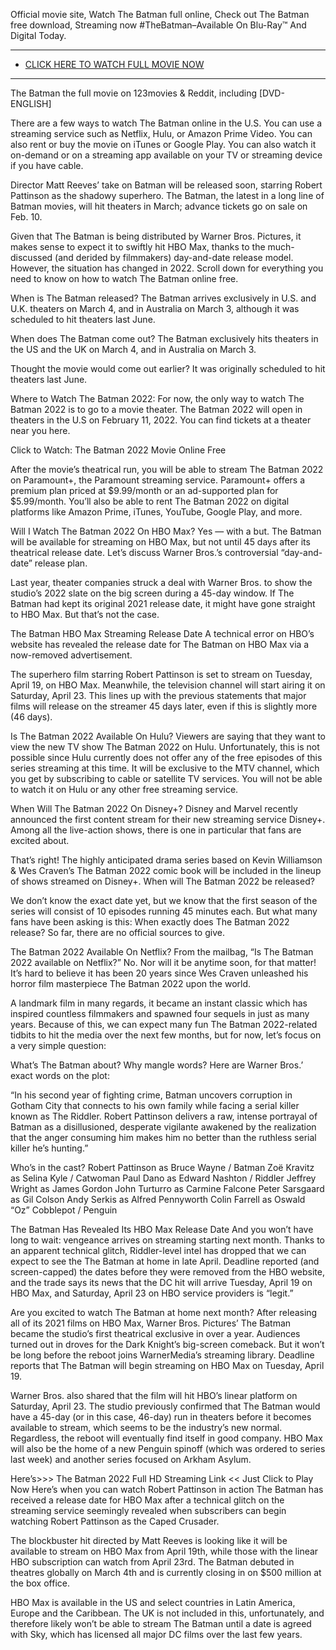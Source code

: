 Official movie site, Watch The Batman full online, Check out The Batman free download, Streaming now #TheBatman–Available On Blu-Ray™ And Digital Today.

---

- [CLICK HERE TO WATCH FULL MOVIE NOW](https://muvizone.site/en/movie/414906/the-batman)

---

The Batman the full movie on 123movies & Reddit, including [DVD-ENGLISH]

There are a few ways to watch The Batman online in the U.S. You can use a streaming service such as Netflix, Hulu, or Amazon Prime Video. You can also rent or buy the movie on iTunes or Google Play. You can also watch it on-demand or on a streaming app available on your TV or streaming device if you have cable.

Director Matt Reeves’ take on Batman will be released soon, starring Robert Pattinson as the shadowy superhero. The Batman, the latest in a long line of Batman movies, will hit theaters in March; advance tickets go on sale on Feb. 10.

Given that The Batman is being distributed by Warner Bros. Pictures, it makes sense to expect it to swiftly hit HBO Max, thanks to the much-discussed (and derided by filmmakers) day-and-date release model. However, the situation has changed in 2022. Scroll down for everything you need to know on how to watch The Batman online free.

When is The Batman released? The Batman arrives exclusively in U.S. and U.K. theaters on March 4, and in Australia on March 3, although it was scheduled to hit theaters last June.

When does The Batman come out? The Batman exclusively hits theaters in the US and the UK on March 4, and in Australia on March 3.

Thought the movie would come out earlier? It was originally scheduled to hit theaters last June.

Where to Watch The Batman 2022: For now, the only way to watch The Batman 2022 is to go to a movie theater. The Batman 2022 will open in theaters in the U.S on February 11, 2022. You can find tickets at a theater near you here.

Click to Watch: The Batman 2022 Movie Online Free

After the movie’s theatrical run, you will be able to stream The Batman 2022 on Paramount+, the Paramount streaming service. Paramount+ offers a premium plan priced at $9.99/month or an ad-supported plan for $5.99/month. You’ll also be able to rent The Batman 2022 on digital platforms like Amazon Prime, iTunes, YouTube, Google Play, and more.

Will I Watch The Batman 2022 On HBO Max? Yes — with a but. The Batman will be available for streaming on HBO Max, but not until 45 days after its theatrical release date. Let’s discuss Warner Bros.’s controversial “day-and-date” release plan.

Last year, theater companies struck a deal with Warner Bros. to show the studio’s 2022 slate on the big screen during a 45-day window. If The Batman had kept its original 2021 release date, it might have gone straight to HBO Max. But that’s not the case.

The Batman HBO Max Streaming Release Date A technical error on HBO’s website has revealed the release date for The Batman on HBO Max via a now-removed advertisement.

The superhero film starring Robert Pattinson is set to stream on Tuesday, April 19, on HBO Max. Meanwhile, the television channel will start airing it on Saturday, April 23. This lines up with the previous statements that major films will release on the streamer 45 days later, even if this is slightly more (46 days).

Is The Batman 2022 Available On Hulu? Viewers are saying that they want to view the new TV show The Batman 2022 on Hulu. Unfortunately, this is not possible since Hulu currently does not offer any of the free episodes of this series streaming at this time. It will be exclusive to the MTV channel, which you get by subscribing to cable or satellite TV services. You will not be able to watch it on Hulu or any other free streaming service.

When Will The Batman 2022 On Disney+? Disney and Marvel recently announced the first content stream for their new streaming service Disney+. Among all the live-action shows, there is one in particular that fans are excited about.

That’s right! The highly anticipated drama series based on Kevin Williamson & Wes Craven’s The Batman 2022 comic book will be included in the lineup of shows streamed on Disney+. When will The Batman 2022 be released?

We don’t know the exact date yet, but we know that the first season of the series will consist of 10 episodes running 45 minutes each. But what many fans have been asking is this: When exactly does The Batman 2022 release? So far, there are no official sources to give.

The Batman 2022 Available On Netflix? From the mailbag, “Is The Batman 2022 available on Netflix?” No. Nor will it be anytime soon, for that matter! It’s hard to believe it has been 20 years since Wes Craven unleashed his horror film masterpiece The Batman 2022 upon the world.

A landmark film in many regards, it became an instant classic which has inspired countless filmmakers and spawned four sequels in just as many years. Because of this, we can expect many fun The Batman 2022-related tidbits to hit the media over the next few months, but for now, let’s focus on a very simple question:

What’s The Batman about? Why mangle words? Here are Warner Bros.’ exact words on the plot:

“In his second year of fighting crime, Batman uncovers corruption in Gotham City that connects to his own family while facing a serial killer known as The Riddler. Robert Pattinson delivers a raw, intense portrayal of Batman as a disillusioned, desperate vigilante awakened by the realization that the anger consuming him makes him no better than the ruthless serial killer he’s hunting.”

Who’s in the cast? Robert Pattinson as Bruce Wayne / Batman Zoë Kravitz as Selina Kyle / Catwoman Paul Dano as Edward Nashton / Riddler Jeffrey Wright as James Gordon John Turturro as Carmine Falcone Peter Sarsgaard as Gil Colson Andy Serkis as Alfred Pennyworth Colin Farrell as Oswald “Oz” Cobblepot / Penguin

The Batman Has Revealed Its HBO Max Release Date And you won’t have long to wait: vengeance arrives on streaming starting next month. Thanks to an apparent technical glitch, Riddler-level intel has dropped that we can expect to see the The Batman at home in late April. Deadline reported (and screen-capped) the dates before they were removed from the HBO website, and the trade says its news that the DC hit will arrive Tuesday, April 19 on HBO Max, and Saturday, April 23 on HBO service providers is “legit.”

Are you excited to watch The Batman at home next month? After releasing all of its 2021 films on HBO Max, Warner Bros. Pictures’ The Batman became the studio’s first theatrical exclusive in over a year. Audiences turned out in droves for the Dark Knight’s big-screen comeback. But it won’t be long before the reboot joins WarnerMedia’s streaming library. Deadline reports that The Batman will begin streaming on HBO Max on Tuesday, April 19.

Warner Bros. also shared that the film will hit HBO’s linear platform on Saturday, April 23. The studio previously confirmed that The Batman would have a 45-day (or in this case, 46-day) run in theaters before it becomes available to stream, which seems to be the industry’s new normal. Regardless, the reboot will eventually find itself in good company. HBO Max will also be the home of a new Penguin spinoff (which was ordered to series last week) and another series focused on Arkham Asylum.

Here’s>>> The Batman 2022 Full HD Streaming Link << Just Click to Play Now Here’s when you can watch Robert Pattinson in action The Batman has received a release date for HBO Max after a technical glitch on the streaming service seemingly revealed when subscribers can begin watching Robert Pattinson as the Caped Crusader.

The blockbuster hit directed by Matt Reeves is looking like it will be available to stream on HBO Max from April 19th, while those with the linear HBO subscription can watch from April 23rd. The Batman debuted in theatres globally on March 4th and is currently closing in on $500 million at the box office.

HBO Max is available in the US and select countries in Latin America, Europe and the Caribbean. The UK is not included in this, unfortunately, and therefore likely won’t be able to stream The Batman until a date is agreed with Sky, which has licensed all major DC films over the last few years.
